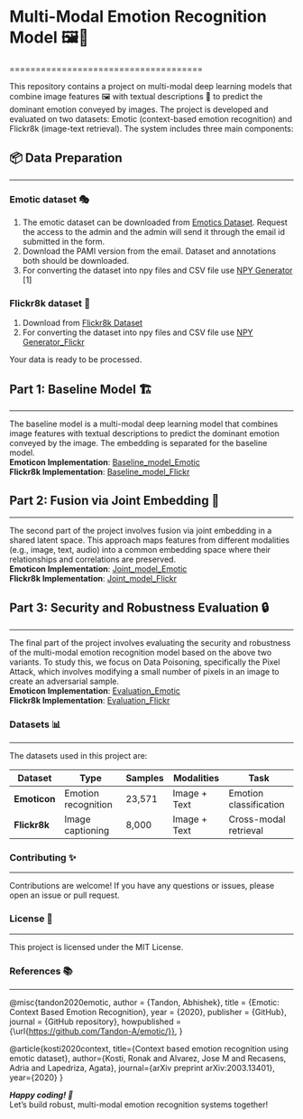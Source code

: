 # Multi-Modal Emotion Recognition Model 🖼️📝
=====================================

This repository contains a project on multi-modal deep learning models that combine image features 🖼️ with textual descriptions 📝 to predict the dominant emotion conveyed by images. The project is developed and evaluated on two datasets: Emotic (context-based emotion recognition) and Flickr8k (image-text retrieval). The system includes three main components:

## 📦 Data Preparation
-------------------

### Emotic dataset 🎭
1. The emotic dataset can be downloaded from [Emotics Dataset](https://forms.gle/wvhComeDHwQPD6TE6). Request the access to the admin and the admin will send it through the email id submitted in the form.
2. Download the PAMI version from the email. Dataset and annotations both should be downloaded.
3. For converting the dataset into npy files and CSV file use [NPY Generator](mat2py.py) [1]

### Flickr8k dataset 📸
1. Download from [Flickr8k Dataset](https://www.kaggle.com/datasets/adityajn105/flickr8k)
2. For converting the dataset into npy files and CSV file use [NPY Generator_Flickr](prepare_flickr8k.py)

Your data is ready to be processed.

## Part 1: Baseline Model 🏗️
------------------------

The baseline model is a multi-modal deep learning model that combines image features with textual descriptions to predict the dominant emotion conveyed by the image. The embedding is separated for the baseline model. <br> **Emoticon Implementation**: [Baseline_model_Emotic](Baseline_model.ipynb)
<br> **Flickr8k Implementation**: [Baseline_model_Flickr](Baseline_model_Flickr.ipynb)

## Part 2: Fusion via Joint Embedding 🤝
----------------------------------

The second part of the project involves fusion via joint embedding in a shared latent space. This approach maps features from different modalities (e.g., image, text, audio) into a common embedding space where their relationships and correlations are preserved. 
<br> **Emoticon Implementation**: [Joint_model_Emotic](Joint_embedding.ipynb)
<br> **Flickr8k Implementation**: [Joint_model_Flickr](Joint_model_Flickr.ipynb)

## Part 3: Security and Robustness Evaluation 🔒
-----------------------------------------

The final part of the project involves evaluating the security and robustness of the multi-modal emotion recognition model based on the above two variants. To study this, we focus on Data Poisoning, specifically the Pixel Attack, which involves modifying a small number of pixels in an image to create an adversarial sample.
<br> **Emoticon Implementation**: [Evaluation_Emotic](Robustness_evaluation.ipynb)
<br> **Flickr8k Implementation**: [Evaluation_Flickr](Robustness_evaluation_Flickr.ipynb)

### Datasets 📊
---------

The datasets used in this project are:

| Dataset | Type | Samples | Modalities | Task |
|---------|------|---------|------------|------|
| **Emoticon** | Emotion recognition | 23,571 | Image + Text | Emotion classification |
| **Flickr8k** | Image captioning | 8,000 | Image + Text | Cross-modal retrieval |

### Contributing ✨
------------
Contributions are welcome! If you have any questions or issues, please open an issue or pull request.

### License 📜
-------
This project is licensed under the MIT License.

### References 📚
-------------------
@misc{tandon2020emotic,
  author = {Tandon, Abhishek},
  title = {Emotic: Context Based Emotion Recognition},
  year = {2020},
  publisher = {GitHub},
  journal = {GitHub repository},
  howpublished = {\url{https://github.com/Tandon-A/emotic/}},
}

@article{kosti2020context,
  title={Context based emotion recognition using emotic dataset},
  author={Kosti, Ronak and Alvarez, Jose M and Recasens, Adria and Lapedriza, Agata},
  journal={arXiv preprint arXiv:2003.13401},
  year={2020}
}

***Happy coding! 🚀***
<br> Let’s build robust, multi-modal emotion recognition systems together!
